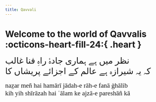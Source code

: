 ```yaml
---
title: Qavvali
---
```


# Welcome to the world of Qavvalis :octicons-heart-fill-24:{ .heart }



<span style="font-family:Jameel Noori Nastaleeq; font-size:2em;">
نظر میں ہے ہماری جادۂ راہِ فنا غالب
<br>
کہ یہ شیرازہ ہے عالم کے اجزائے پریشاں کا
</span>
<br>
<br>
<!-- <a href="http://www.columbia.edu/itc/mealac/pritchett/00ghalib/010/10_12.html?unicode"> -->
<span style="font-family:lucida sans unicode; font-weight: normal; font-size:1.5em;">
naz̤ar meñ hai hamārī jādah-e rāh-e fanā ġhālib
<br>
kih yih shīrāzah hai ʿālam ke ajzā-e pareshāñ kā
</span>
<!-- </a> -->
